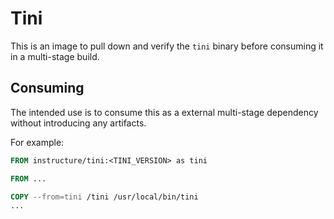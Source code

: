 # Tini

This is an image to pull down and verify the `tini` binary before
consuming it in a multi-stage build.

## Consuming

The intended use is to consume this as a external multi-stage dependency
without introducing any artifacts.

For example:

```Dockerfile
FROM instructure/tini:<TINI_VERSION> as tini

FROM ...

COPY --from=tini /tini /usr/local/bin/tini
...

```
